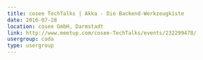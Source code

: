 ```yaml
---
title: cosee TechTalks | Akka - Die Backend-Werkzeugkiste
date: 2016-07-28
location: cosee GmbH, Darmstadt
link: http://www.meetup.com/cosee-TechTalks/events/232299478/
usergroup: coda
type: usergroup
---
```

